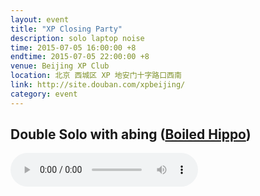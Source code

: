 ```yaml
---
layout: event
title: "XP Closing Party"
description: solo laptop noise
time: 2015-07-05 16:00:00 +8
endtime: 2015-07-05 22:00:00 +8
venue: Beijing XP Club
location: 北京 西城区 XP 地安门十字路口西南
link: http://site.douban.com/xpbeijing/
category: event
---
```



## Double Solo with abing ([Boiled Hippo](http://site.douban.com/boiled_hippo/))

<audio src="{{site.cdn_path}}seanlee+abing.m4a" controls="">
</audio>
